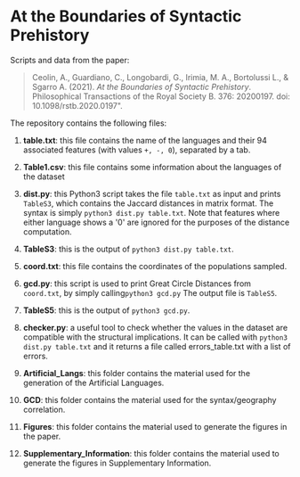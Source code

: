 # At the Boundaries of Syntactic Prehistory

Scripts and data from the paper:

> Ceolin, A., Guardiano, C., Longobardi, G., Irimia, M. A., Bortolussi L., & Sgarro A. (2021). *At the Boundaries of Syntactic Prehistory*. Philosophical Transactions of the Royal Society B. 376: 20200197. doi: 10.1098/rstb.2020.0197". 

The repository contains the following files:

1. **table.txt**: this file contains the name of the languages and their 94 associated features (with values ```+, -, 0```), separated by a tab. 

2. **Table1.csv**: this file contains some information about the languages of the dataset

3. **dist.py**: this Python3 script takes the file ```table.txt``` as input and prints ```TableS3```, which contains the Jaccard distances in matrix format. The syntax is simply ```python3 dist.py table.txt```. Note that features where either language shows a '0' are ignored for the purposes of the distance computation.

4. **TableS3**: this is the output of ```python3 dist.py table.txt```.

5. **coord.txt**: this file contains the coordinates of the populations sampled.

6. **gcd.py**: this script is used to print Great Circle Distances from ```coord.txt```, by simply calling```python3 gcd.py``` The output file is ```TableS5```.

7. **TableS5**: this is the output of ```python3 gcd.py```.

8.  **checker.py**: a useful tool to check whether the values in the dataset are compatible with the structural implications. It can be called with ```python3 dist.py table.txt``` and it returns a file called errors_table.txt with a list of errors.   

9. **Artificial_Langs**: this folder contains the material used for the generation of the Artificial Languages.

10. **GCD**: this folder contains the material used for the syntax/geography correlation.

11. **Figures**: this folder contains the material used to generate the figures in the paper.

12. **Supplementary_Information**: this folder contains the material used to generate the figures in Supplementary Information.



